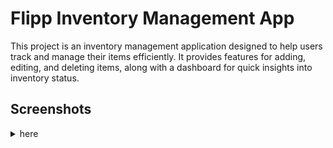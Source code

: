 # Flipp Inventory Management App
This project is an inventory management application designed to help users track and manage their items efficiently. 
It provides features for adding, editing, and deleting items, along with a dashboard for quick insights into inventory status.
## Screenshots
<details>
<summary>here</summary>
<table>
<tr>
<th><img alt="home_scren.png" src="ss%2Fhome_scren.png" width="300"/></th>
<th><img alt="splash_light.png" src="ss%2Fsplash_light.png" width="300"/></th>
<th><img alt="dashboard_1.png" src="ss%2Fdashboard_1.png" width="300"/></th>
<th><img alt="dashboard_2.png" src="ss%2Fdashboard_2.png" width="300"/></th></tr>

<tr>
<th>Home Screen</th>
<th>Splash Screen</th>
<th>DashBoard</th>
<th>DashBoard</th>
</tr>

<tr>
<th><img alt="item_list1.png" src="ss%2Fitem_list1.png" width="300"/></th>
<th><img alt="product_detail1.png" src="ss%2Fproduct_detail1.png" width="300"/></th>
<th><img alt="delete_item1.png" src="ss%2Fdelete_item1.png" width="300"/></th>
<th><img alt="delete_item2.png" src="ss%2Fdelete_item2.png" width="300"/></th></tr> 

<tr>
<th>Item List</th>
<th>Product Details</th>
<th>Delete Item</th>
<th>Delete Item</th>
</tr>

<tr>
<th><img alt="edit_item.png" src="ss%2Fedit_item.png" width="300"/></th>
<th><img alt="edit2.png" src="ss%2Fedit2.png" width="300"/></th>
<th><img alt="edit3.png" src="ss%2Fedit3.png" width="300"/></th>
<th><img alt="edit4.png" src="ss%2Fedit4.png" width="300"/></th>
</tr>

<tr>
<th>Edit Item</th>
<th>Edit Item</th>
<th>Edit Item</th>
<th>Edit Item</th>
</tr> 

<tr>
<th><img alt="addItem1.png" src="ss%2FaddItem1.png" width="300"/></th>
<th><img alt="addItem1.png" src="ss%2FaddItem1.png" width="300"/></th>
<th><img alt="addItem2.png" src="ss%2FaddItem2.png" width="300"/></th>
<th><img alt="add_item3.png" src="ss%2Fadd_item3.png" width="300"/></th></tr>

<tr>
<th>Add Item</th>
<th>Add Item</th>
<th>Add Item</th>
<th>Add Item</th>
</tr>

<tr>
<th><img alt="report1.png" src="ss%2Freport1.png" width="300"/></th>
<th><img alt="offline.png" src="ss%2Foffline.png" width="300"/></th>
<th><img alt="add_item_err.png" src="ss%2Fadd_item_err.png" width="300"/></th>
<th><img alt="splash_dark.png" src="ss%2Fsplash_dark.png" width="300"/></th></tr>

<tr>
<th>Report Screen</th>
<th>OffLine Mode</th>
<th>Input Validation</th>
<th>Dark Mode</th>
</tr>

<tr>
<th><img alt="dashboard_dark1.png" src="ss%2Fdashboard_dark1.png" width="300"/></th>
<th><img alt="item_list_dark.png" src="ss%2Fitem_list_dark.png" width="300"/></th>
<th><img alt="add_item_dark.png" src="ss%2Fadd_item_dark.png" width="300"/></th>
<th><img alt="reports_dark.png" src="ss%2Freports_dark.png" width="300"/></th></tr>

<tr>
<th>Dark Mode</th>
<th>Dark Mode</th>
<th>Dark Mode</th>
<th>Dark Mode</th>
</tr>

</table>

</details>
